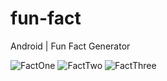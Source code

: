 # fun-fact
Android | Fun Fact Generator

![FactOne](https://github.com/SonyaMoisset/fun-fact/blob/master/factOne.png)
![FactTwo](https://github.com/SonyaMoisset/fun-fact/blob/master/factTwo.png)
![FactThree](https://github.com/SonyaMoisset/fun-fact/blob/master/factThree.png)
